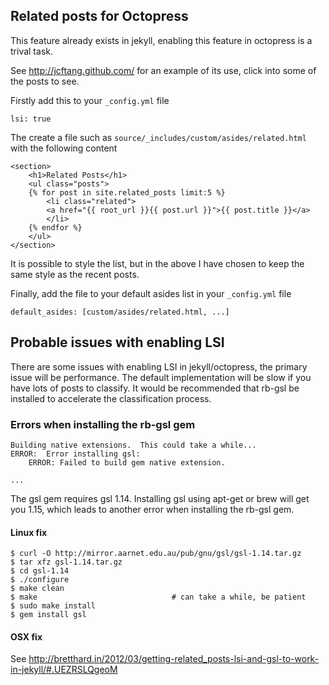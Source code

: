 ## Related posts for Octopress

This feature already exists in jekyll, enabling this feature in
octopress is a trival task.

See <http://jcftang.github.com/> for an example of its use, click into some of the posts to see.

Firstly add this to your `_config.yml` file

    lsi: true

The create a file such as `source/_includes/custom/asides/related.html` with the following content

	<section>
		<h1>Related Posts</h1>
		<ul class="posts">
		{% for post in site.related_posts limit:5 %}
			<li class="related">
			<a href="{{ root_url }}{{ post.url }}">{{ post.title }}</a>
			</li>
		{% endfor %}
		</ul>
	</section>

It is possible to style the list, but in the above I have chosen to keep
the same style as the recent posts.

Finally, add the file to your default asides list in your `_config.yml` file

	default_asides: [custom/asides/related.html, ...]

## Probable issues with enabling LSI

There are some issues with enabling LSI in jekyll/octopress, the primary
issue will be performance. The default implementation will be slow if
you have lots of posts to classify. It would be recommended that rb-gsl
be installed to accelerate the classification process.

### Errors when installing the rb-gsl gem
```
Building native extensions.  This could take a while...
ERROR:  Error installing gsl:
    ERROR: Failed to build gem native extension.

...

```

The gsl gem requires gsl 1.14. Installing gsl using apt-get or brew will get you 1.15, which leads to another error when installing the rb-gsl gem.

#### Linux fix
```
$ curl -O http://mirror.aarnet.edu.au/pub/gnu/gsl/gsl-1.14.tar.gz
$ tar xfz gsl-1.14.tar.gz
$ cd gsl-1.14
$ ./configure
$ make clean
$ make								# can take a while, be patient
$ sudo make install
$ gem install gsl
```

#### OSX fix
See http://bretthard.in/2012/03/getting-related_posts-lsi-and-gsl-to-work-in-jekyll/#.UEZRSLQgeoM
